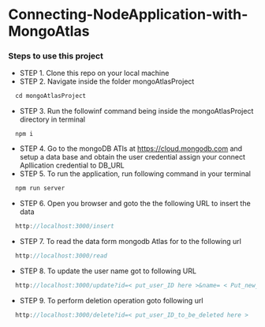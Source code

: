 # Connecting-NodeApplication-with-MongoAtlas
### Steps to use this project 
- STEP 1. Clone this repo on your local machine
- STEP 2. Navigate inside the folder mongoAtlasProject
```js
  cd mongoAtlasProject
```
- STEP 3. Run the followinf command being inside the mongoAtlasProject directory in terminal
```
  npm i
```
- STEP 4. Go to the mongoDB ATls at https://cloud.mongodb.com and setup a data base and obtain the user credential assign your connect Apllication credential to DB_URL
- STEP 5. To run the application, run following command in your terminal
```js
  npm run server
```
- STEP 6. Open you browser and goto the the following URL to insert the data
```js
  http://localhost:3000/insert
```
- STEP 7. To read the data form mongodb Atlas for to the following url
```js
  http://localhost:3000/read
```
- STEP 8. To update the user name got to following URL
```js
  http://localhost:3000/update?id=< put_user_ID here >&name= < Put_new_username Here >
```
- STEP 9. To perform deletion operation goto following url
```js
  http://localhost:3000/delete?id=< put_user_ID_to_be_deleted here >
```

